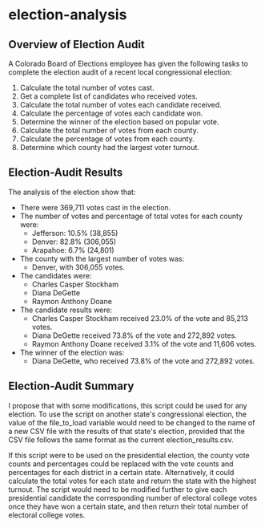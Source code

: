 # election-analysis

## Overview of Election Audit
A Colorado Board of Elections employee has given the following tasks to complete the election audit of a recent local congressional election:

1. Calculate the total number of votes cast.
2. Get a complete list of candidates who received votes.
3. Calculate the total number of votes each candidate received.
4. Calculate the percentage of votes each candidate won.
5. Determine the winner of the election based on popular vote.
6. Calculate the total number of votes from each county.
7. Calculate the percentage of votes from each county.
8. Determine which county had the largest voter turnout.

## Election-Audit Results
The analysis of the election show that:
- There were 369,711 votes cast in the election.
- The number of votes and percentage of total votes for each county were:
  - Jefferson: 10.5% (38,855)
  - Denver: 82.8% (306,055)
  - Arapahoe: 6.7% (24,801)
- The county with the largest number of votes was:
  - Denver, with 306,055 votes.
- The candidates were:
  - Charles Casper Stockham
  - Diana DeGette
  - Raymon Anthony Doane
- The candidate results were:
  - Charles Casper Stockham received 23.0% of the vote and 85,213 votes.
  - Diana DeGette received 73.8% of the vote and 272,892 votes.
  - Raymon Anthony Doane received 3.1% of the vote and 11,606 votes.
- The winner of the election was:
  - Diana DeGette, who received 73.8% of the vote and 272,892 votes.

## Election-Audit Summary
I propose that with some modifications, this script could be used for any election. To use the script on another state's congressional election, the value of the file_to_load variable would need to be changed to the name of a new CSV file with the results of that state's election, provided that the CSV file follows the same format as the current election_results.csv. 

If this script were to be used on the presidential election, the county vote counts and percentages could be replaced with the vote counts and percentages for each district in a certain state. Alternatively, it could calculate the total votes for each state and return the state with the highest turnout. The script would need to be modified further to give each presidential candidate the corresponding number of electoral college votes once they have won a certain state, and then return their total number of electoral college votes.
